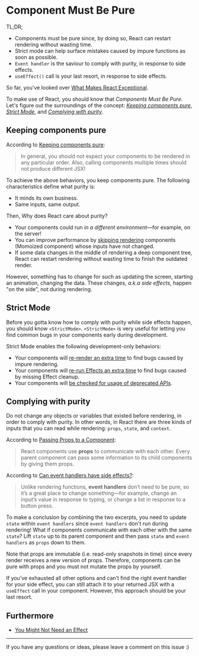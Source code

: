 # Component Must Be Pure

TL;DR;

- Components must be pure since, by doing so, React can restart rendering without wasting time.
- Strict mode can help surface mistakes caused by impure functions as soon as possible.
- `Event handler` is the saviour to comply with purity, in response to side effects.
- `useEffect()` call is your last resort, in response to side effects.

So far, you've looked over [What Makes React Exceptional](./what-makes-react-exceptional.md).

To make use of React, you should know that _Components Must Be Pure_. Let's figure out the surroundings of the concept: _[Keeping components pure](#keeping-components-pure)_, _[Strict Mode](#strict-mode)_, and _[Complying with purity](#complying-with-purity)_.

## Keeping components pure

According to [Keeping components pure](https://react.dev/learn/keeping-components-pure):

> In general, you should not expect your components to be rendered in any particular order. Also, calling components multiple times should not produce different JSX!

To achieve the above behaviors, you keep components pure. The following characteristics define what purity is:

- It minds its own business.
- Same inputs, same output.

Then, Why does React care about purity?

- Your components could run _in a different environment_—for example, on the server!
- You can improve performance by [skipping rendering](https://react.dev/reference/react/memo) components (Momoized component) whose inputs have not changed.
- If some data changes in the middle of rendering a deep component tree, React can restart rendering without wasting time to finish the outdated render.

However, something has to change for such as updating the screen, starting an animation, changing the data. These changes, _a.k.a side effects_, happen "on the side", not during rendering.

## Strict Mode

Before you gotta know how to comply with purity while side effects happen, you should know `<StrictMode>`. `<StrictMode>` is very useful for letting you find common bugs in your components early during development.

Strict Mode enables the following development-only behaviors:

- Your components will [re-render an extra time](https://react.dev/reference/react/StrictMode#fixing-bugs-found-by-double-rendering-in-development) to find bugs caused by impure rendering.
- Your components will [re-run Effects an extra time](https://react.dev/reference/react/StrictMode#fixing-bugs-found-by-re-running-effects-in-development) to find bugs caused by missing Effect cleanup.
- Your components will [be checked for usage of deprecated APIs](https://react.dev/reference/react/StrictMode#fixing-deprecation-warnings-enabled-by-strict-mode).

## Complying with purity

Do not change any objects or variables that existed before rendering, in order to comply with purity. In other words, in React there are three kinds of inputs that you can read while rendering: `props`, `state`, and `context`.

According to [Passing Props to a Component](https://react.dev/learn/passing-props-to-a-component):

> React components use **props** to communicate with each other. Every parent component can pass some information to its child components by giving them props.

According to [Can event handlers have side effects?](https://react.dev/learn/responding-to-events#can-event-handlers-have-side-effects):

> Unlike rendering functions, **event handlers** don’t need to be pure, so it’s a great place to change something—for example, change an input’s value in response to typing, or change a list in response to a button press.

To make a conclusion by combining the two excerpts, you need to update `state` within `event handlers` since `event handlers` don't run during rendering! What if components communicate with each other with the same `state`? Lift `state` up to its parent component and then pass `state` and `event handlers` as `props` down to them.

Note that props are immutable (i.e. read-only snapshots in time) since every render receives a new version of props. Therefore, components can be pure with props and you must not mutate the props by yourself.

If you’ve exhausted all other options and can’t find the right event handler for your side effect, you can still attach it to your returned JSX with a `useEffect` call in your component. However, this approach should be your last resort.

## Furthermore

- [You Might Not Need an Effect](https://react.dev/learn/you-might-not-need-an-effect)

---

If you have any questions or ideas, please leave a comment on this issue :)
